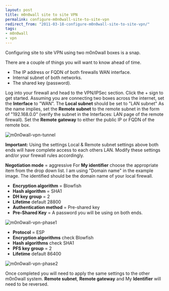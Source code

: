 ```yaml
---
layout: post
title: m0n0wall site to site VPN
permalink: configure-m0n0wall-site-to-site-vpn
redirect_from: "2011-03-18-configure-m0n0wall-site-to-site-vpn/"
tags:
- m0n0wall
- vpn
---
```


Configuring site to site VPN using two m0n0wall boxes is a snap.

There are a couple of things you will want to know ahead of time.

* The IP address or FQDN of both firewalls WAN interface.
* Internal subnet of both networks.
* The shared key (password).

Log into your firewall and head to the VPN/IPSec section. Click the + sign to get started.
Assuming you are connecting two boxes across the internet, set the **Interface** to "WAN".
The **Local subnet** should be set to "LAN subnet"
As the name implies, set the **Remote subnet** to the remote subnet in the form of "192.168.0.0" (verify the subnet in the Interfaces: LAN page of the remote firewall).
Set the **Remote gateway** to either the public IP or FQDN of the remote box.

![m0n0wall-vpn-tunnel](/assets/img/m0n0wall-vpn-tunnel.jpg)

**Important:** Using the settings Local &amp; Remote subnet settings above both ends will have complete access to each others LAN. Modify these settings and/or your firewall rules accordingly.

**Negotiation mode** = aggressive
For **My identifier** choose the appropriate item from the drop down list. I am using "Domain name" in the example image. The identified should be the domain name of your local firewall.

* **Encryption algorithm** = Blowfish
* **Hash algorithm** = SHA1
* **DH key group** = 2
* **Lifetime** default 28800
* **Authentication method** = Pre-shared key
* **Pre-Shared Key** = A password you will be using on both ends.

![m0n0wall-vpn-phase1](/assets/img/m0n0wall-vpn-phase1.jpg)

* **Protocol** = ESP
* **Encryption algorithms** check Blowfish
* **Hash algorithms** check SHA1
* **PFS key group** = 2
* **Lifetime** default 86400

![m0n0wall-vpn-phase2](/assets/img/m0n0wall-vpn-phase2.jpg)

Once completed you will need to apply the same settings to the other m0n0wall system. **Remote subnet**, **Remote gateway** and My **Identifier** will need to be reversed.
